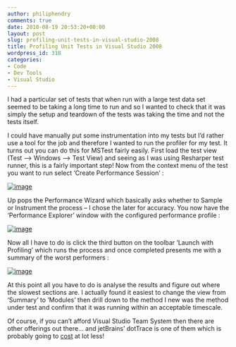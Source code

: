 ```yaml
---
author: philiphendry
comments: true
date: 2010-08-19 20:53:20+00:00
layout: post
slug: profiling-unit-tests-in-visual-studio-2008
title: Profiling Unit Tests in Visual Studio 2008
wordpress_id: 318
categories:
- Code
- Dev Tools
- Visual Studio
---
```


I had a particular set of tests that when run with a large test data set seemed to be taking a long time to run and so I wanted to check that it was simply the setup and teardown of the tests was taking the time and not the tests itself.

 

I could have manually put some instrumentation into my tests but I’d rather use a tool for the job and therefore I wanted to run the profiler for my test. It turns out you can do this for MSTest fairly easily. First load the test view (Test –> Windows –> Test View) and seeing as I was using Resharper test runner, this is a fairly important step! Now from the context menu of the test you want to run select ‘Create Performance Session’ :

 

[![image](http://philiphendry.files.wordpress.com/2010/08/image_thumb1.png)](http://philiphendry.files.wordpress.com/2010/08/image1.png)

 

Up pops the Performance Wizard which basically asks whether to Sample or Instrument the process – I chose the later for accuracy. You now have the ‘Performance Explorer’ window with the configured performance profile :

 

[![image](http://philiphendry.files.wordpress.com/2010/08/image_thumb2.png)](http://philiphendry.files.wordpress.com/2010/08/image2.png)

 

Now all I have to do is click the third button on the toolbar ‘Launch with Profiling’ which runs the process and once completed presents me with a summary of the worst performers :

 

[![image](http://philiphendry.files.wordpress.com/2010/08/image_thumb3.png)](http://philiphendry.files.wordpress.com/2010/08/image3.png)

 

 

 

At this point all you have to do is analyse the results and figure out where the slowest sections are. I actually found it easiest to change the view from ‘Summary’ to ‘Modules’ then drill down to the method I new was the method under test and confirm that it was running within an acceptable timescale.

 

Of course, if you can’t afford Visual Studio Team System then there are other offerings out there… and jetBrains’ dotTrace is one of them which is probably going to [cost](http://www.jetbrains.com/profiler/buy/index.jsp) at lot less!
